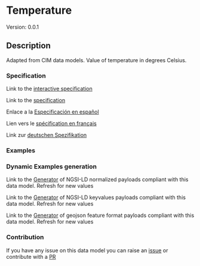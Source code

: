 # Temperature
Version: 0.0.1

## Description 

Adapted from CIM data models. Value of temperature in degrees Celsius.
### Specification

Link to the [interactive specification](https://swagger.lab.fiware.org/?url=https://smart-data-models.github.io/dataModel.EnergyCIM/Temperature/swagger.yaml)

Link to the [specification](https://github.com/smart-data-models/dataModel.EnergyCIM/blob/master/Temperature/doc/spec.md)

Enlace a la [Especificación en español](https://github.com/smart-data-models/dataModel.EnergyCIM/blob/master/Temperature/doc/spec_ES.md)

Lien vers le [spécification en français](https://github.com/smart-data-models/dataModel.EnergyCIM/blob/master/Temperature/doc/spec_FR.md)

Link zur [deutschen Spezifikation](https://github.com/smart-data-models/dataModel.EnergyCIM/blob/master/Temperature/doc/spec_DE.md)
### Examples
### Dynamic Examples generation

Link to the [Generator](https://smartdatamodels.org/extra/ngsi-ld_generator.php?schemaUrl=https://raw.githubusercontent.com/smart-data-models/dataModel.EnergyCIM/master/Temperature/schema.json&email=info@smartdatamodels.org) of NGSI-LD normalized payloads compliant with this data model. Refresh for new values

Link to the [Generator](https://smartdatamodels.org/extra/ngsi-ld_generator_keyvalues.php?schemaUrl=https://raw.githubusercontent.com/smart-data-models/dataModel.EnergyCIM/master/Temperature/schema.json&email=info@smartdatamodels.org) of NGSI-LD keyvalues payloads compliant with this data model. Refresh for new values

Link to the [Generator](https://smartdatamodels.org/extra/geojson_features_generator.php?schemaUrl=https://raw.githubusercontent.com/smart-data-models/dataModel.EnergyCIM/master/Temperature/schema.json&email=info@smartdatamodels.org) of geojson feature format payloads compliant with this data model. Refresh for new values
### Contribution

 If you have any issue on this data model you can raise an [issue](https://github.com/smart-data-models/dataModel.EnergyCIM/issues)  or contribute with a [PR](https://github.com/smart-data-models/dataModel.EnergyCIM/pulls)